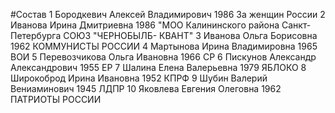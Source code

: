 #Состав
1 Бородкевич Алексей Владимирович 1986 За женщин России
2 Иванова Ирина Дмитриевна 1986 \"МОО Калининского района Санкт-Петербурга СОЮЗ \"ЧЕРНОБЫЛБ- КВАНТ\"
3 Иванова Ольга Борисовна 1962 КОММУНИСТЫ РОССИИ
4 Мартынова Ирина Владимировна 1965 ВОИ
5 Перевозчикова Ольга Ивановна 1966 СР
6 Пискунов Александр Александрович 1955 ЕР
7 Шалина Елена Валерьевна 1979 ЯБЛОКО
8 Широкоброд Ирина Ивановна 1952 КПРФ
9 Шубин Валерий Вениаминович 1945 ЛДПР
10 Яковлева Евгения Олеговна 1962 ПАТРИОТЫ РОССИИ
